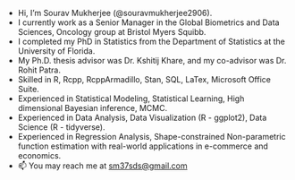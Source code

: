 - Hi, I’m Sourav Mukherjee (@souravmukherjee2906).
- I currently work as a Senior Manager in the Global Biometrics and Data Sciences, Oncology group at Bristol Myers Squibb.
- I completed my PhD in Statistics from the Department of Statistics at the University of Florida.
- My Ph.D. thesis advisor was Dr. Kshitij Khare, and my co-advisor was Dr. Rohit Patra.
- Skilled in R, Rcpp, RcppArmadillo, Stan, SQL, LaTex, Microsoft Office Suite.
- Experienced in Statistical Modeling, Statistical Learning, High dimensional Bayesian inference, MCMC.
- Experienced in Data Analysis, Data Visualization (R - ggplot2), Data Science (R - tidyverse).
- Experienced in Regression Analysis, Shape-constrained Non-parametric function estimation with real-world applications in e-commerce and economics.
- 📫 You may reach me at sm37sds@gmail.com

<!---
souravmukherjee2906/souravmukherjee2906 is a ✨ special ✨ repository because its `README.md` (this file) appears on your GitHub profile.
You can click the Preview link to take a look at your changes.
--->
